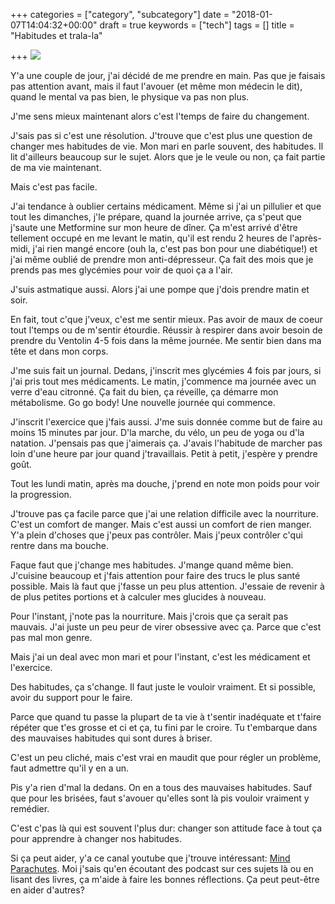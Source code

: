 +++
categories = ["category", "subcategory"]
date = "2018-01-07T14:04:32+00:00"
draft = true
keywords = ["tech"]
tags = []
title = "Habitudes et trala-la"

+++
![](/uploads/2018/01/24/7-habitudes-de-vie-des-gens-excellents-pour-réussir-sa-vie.jpg)

Y'a une couple de jour, j'ai décidé de me prendre en main. Pas que je faisais pas attention avant, mais il faut l'avouer (et même mon médecin le dit), quand le mental va pas bien, le physique va pas non plus.

J'me sens mieux maintenant alors c'est l'temps de faire du changement.

J'sais pas si c'est une résolution. J'trouve que c'est plus une question de changer mes habitudes de vie. Mon mari en parle souvent, des habitudes. Il lit d'ailleurs beaucoup sur le sujet. Alors que je le veule ou non, ça fait partie de ma vie maintenant.

Mais c'est pas facile.

J'ai tendance à oublier certains médicament. Même si j'ai un pillulier et que tout les dimanches, j'le prépare, quand la journée arrive, ça s'peut que j'saute une Metformine sur mon heure de dîner. Ça m'est arrivé d'être tellement occupé en me levant le matin, qu'il est rendu 2 heures de l'après-midi, j'ai rien mangé encore (ouh la, c'est pas bon pour une diabétique!) et j'ai même oublié de prendre mon anti-dépresseur. Ça fait des mois que je prends pas mes glycémies pour voir de quoi ça a l'air.

J'suis astmatique aussi. Alors j'ai une pompe que j'dois prendre matin et soir.

En fait, tout c'que j'veux, c'est me sentir mieux. Pas avoir de maux de coeur tout l'temps ou de m'sentir étourdie. Réussir à respirer dans avoir besoin de prendre du Ventolin 4-5 fois dans la même journée. Me sentir bien dans ma tête et dans mon corps.

J'me suis fait un journal. Dedans, j'inscrit mes glycémies 4 fois par jours, si j'ai pris tout mes médicaments. Le matin, j'commence ma journée avec un verre d'eau citronné. Ça fait du bien, ça réveille, ça démarre mon métabolisme. Go go body! Une nouvelle journée qui commence.

J'inscrit l'exercice que j'fais aussi. J'me suis donnée comme but de faire au moins 15 minutes par jour. D'la marche, du vélo, un peu de yoga ou d'la natation. J'pensais pas que j'aimerais ça. J'avais l'habitude de marcher pas loin d'une heure par jour quand j'travaillais. Petit à petit, j'espère y prendre goût.

Tout les lundi matin, après ma douche, j'prend en note mon poids pour voir la progression.

J'trouve pas ça facile parce que j'ai une relation difficile avec la nourriture. C'est un comfort de manger. Mais c'est aussi un comfort de rien manger. Y'a plein d'choses que j'peux pas contrôler. Mais j'peux contrôler c'qui rentre dans ma bouche.

Faque faut que j'change mes habitudes. J'mange quand même bien. J'cuisine beaucoup et j'fais attention pour faire des trucs le plus santé possible. Mais là faut que j'fasse un peu plus attention. J'essaie de revenir à de plus petites portions et à calculer mes glucides à nouveau.

Pour l'instant, j'note pas la nourriture. Mais j'crois que ça serait pas mauvais. J'ai juste un peu peur de virer obsessive avec ça. Parce que c'est pas mal mon genre.

Mais j'ai un deal avec mon mari et pour l'instant, c'est les médicament et l'exercice.

Des habitudes, ça s'change. Il faut juste le vouloir vraiment. Et si possible, avoir du support pour le faire.

Parce que quand tu passe la plupart de ta vie à t'sentir inadéquate et t'faire répéter que t'es grosse et ci et ça, tu fini par le croire. Tu t'embarque dans des mauvaises habitudes qui sont dures à briser.

C'est un peu cliché, mais c'est vrai en maudit que pour régler un problème, faut admettre qu'il y en a un.

Pis y'a rien d'mal la dedans. On en a tous des mauvaises habitudes. Sauf que pour les brisées, faut s'avouer qu'elles sont là pis vouloir vraiment y remédier.

C'est c'pas là qui est souvent l'plus dur: changer son attitude face à tout ça pour apprendre à changer nos habitudes.

Si ça peut aider, y'a ce canal youtube que j'trouve intéressant: [Mind Parachutes](https://www.youtube.com/channel/UCw6QERlD_3aPlWaPAE3wTMw "Mind Parachutes"). Moi j'sais qu'en écoutant des podcast sur ces sujets là ou en lisant des livres, ça m'aide à faire les bonnes réflections. Ça peut peut-être en aider d'autres?